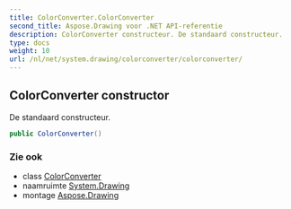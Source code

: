 ```yaml
---
title: ColorConverter.ColorConverter
second_title: Aspose.Drawing voor .NET API-referentie
description: ColorConverter constructeur. De standaard constructeur.
type: docs
weight: 10
url: /nl/net/system.drawing/colorconverter/colorconverter/
---
```

## ColorConverter constructor

De standaard constructeur.

```csharp
public ColorConverter()
```

### Zie ook

* class [ColorConverter](../)
* naamruimte [System.Drawing](../../colorconverter/)
* montage [Aspose.Drawing](../../../)


